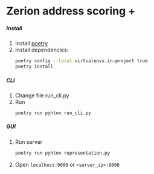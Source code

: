 # Zerion address scoring + 

##### Install
1. Install [poetry](https://python-poetry.org/docs/)
2. Install dependencies:
    ```bash
    poetry config --local virtualenvs.in-project true
    poetry install
    ```

##### CLI
1. Change file run_cli.py
2. Run
   ```bash
   poetry run pyhton run_cli.py
   ```

##### GUI
1. Run server
   ```bash
   poetry run pyhton representation.py
   ```
2. Open `localhost:9000` or `<server_ip>:9000`